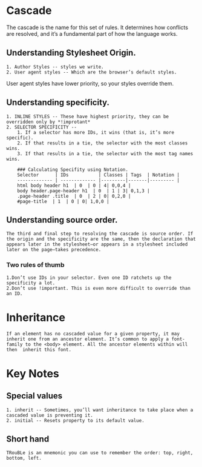 # Cascade

The cascade is the name for this set of rules. It determines how conflicts are resolved, and it’s a fundamental part of how the language works.

## Understanding Stylesheet Origin.

    1. Author Styles -- styles we write.
    2. User agent styles -- Which are the browser’s default styles.

User agent styles have lower priority, so your styles override them.

## Understanding specificity.

    1. INLINE STYLES -- These have highest priority, they can be overridden only by *!improtant*
    2. SELECTOR SPECIFICITY --
        1. If a selector has more IDs, it wins (that is, it’s more specific).
        2. If that results in a tie, the selector with the most classes wins.
        3. If that results in a tie, the selector with the most tag names wins.

        ### Calculating Specifity using Notation.
        Selector      | IDs           | Classes | Tags  | Notation |
        ------------- | ------------- |---------|-------|--------- |
        html body header h1  | 0  | 0 | 4| 0,0,4 |
        body header.page-header h1  | 0  | 1 | 3| 0,1,3 |
        .page-header .title  | 0  | 2 | 0| 0,2,0 |
        #page-title  | 1  | 0 | 0| 1,0,0 |

## Understanding source order.

    The third and final step to resolving the cascade is source order. If the origin and the specificity are the same, then the declaration that appears later in the stylesheet—or appears in a stylesheet included later on the page—takes precedence.

### Two rules of thumb

    1.Don’t use IDs in your selector. Even one ID ratchets up the specificity a lot.
    2.Don’t use !important. This is even more difficult to override than an ID.

# Inheritance

    If an element has no cascaded value for a given property, it may inherit one from an ancestor element. It’s common to apply a font-family to the <body> element. All the ancestor elements within will then  inherit this font.

# Key Notes

## Special values

    1. inherit -- Sometimes, you’ll want inheritance to take place when a cascaded value is preventing it.
    2. initial -- Resets property to its default value.

## Short hand

    TRouBLe is an mnemonic you can use to remember the order: top, right, bottom, left.
